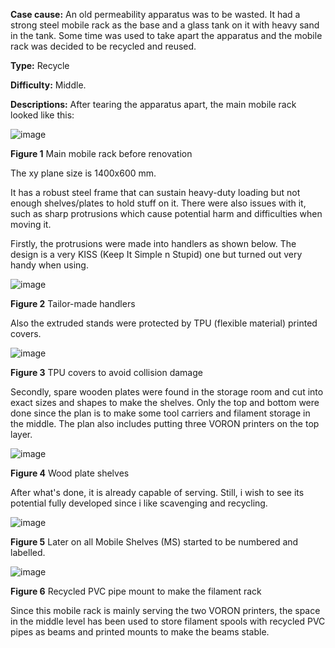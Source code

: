 **Case cause:** An old permeability apparatus was to be wasted. It had a strong steel mobile rack as the base and a glass tank on it with heavy sand in the tank. Some time was used to take apart the apparatus and the mobile rack was decided to be recycled and reused. 

**Type:** Recycle

**Difficulty:** Middle. 

**Descriptions:** After tearing the apparatus apart, the main mobile rack looked like this: 

![image](https://github.com/treesess/STEAMRELAY/assets/20311124/03d4aed8-64ad-4baf-9c5b-f37e28e4c52b)

**Figure 1**  Main mobile rack before renovation

The xy plane size is 1400x600 mm. 

It has a robust steel frame that can sustain heavy-duty loading but not enough shelves/plates to hold stuff on it. There were also issues with it, such as sharp protrusions which cause potential harm and difficulties when moving it. 

Firstly, the protrusions were made into handlers as shown below. The design is a very KISS (Keep It Simple n Stupid) one but turned out very handy when using. 

![image](https://github.com/treesess/STEAMRELAY/assets/20311124/57de4fe0-fc90-4be1-b114-b8c5dcceeacd)

**Figure 2**  Tailor-made handlers

Also the extruded stands were protected by TPU (flexible material) printed covers.

![image](https://github.com/treesess/STEAMRELAY/assets/20311124/a4197a1d-1b97-4a89-aa8a-499d8301fea7)

**Figure 3**  TPU covers to avoid collision damage


Secondly, spare wooden plates were found in the storage room and cut into exact sizes and shapes to make the shelves. Only the top and bottom were done since the plan is to make some tool carriers and filament storage in the middle. The plan also includes putting three VORON printers on the top layer. 

![image](https://github.com/treesess/STEAMRELAY/assets/20311124/dde451c3-54d2-464c-87a0-f5b3e9f052eb)

**Figure 4**  Wood plate shelves

After what's done, it is already capable of serving. Still, i wish to see its potential fully developed since i like scavenging and recycling. 



![image](https://github.com/treesess/STEAMRELAY/assets/20311124/02fd0af2-700d-4838-9985-a38bd0403c54)

**Figure 5** Later on all Mobile Shelves (MS) started to be numbered and labelled. 


![image](https://github.com/treesess/STEAMRELAY/assets/20311124/6e7df31d-8f9d-491f-b602-2b89130575f6)

**Figure 6** Recycled PVC pipe mount to make the filament rack

Since this mobile rack is mainly serving the two VORON printers, the space in the middle level has been used to store filament spools with recycled PVC pipes as beams and printed mounts to make the beams stable. 

